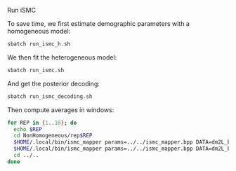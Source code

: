 Run iSMC

To save time, we first estimate demographic parameters with a homogeneous model:
```bash
sbatch run_ismc_h.sh
```

We then fit the heterogeneous model:
```bash
sbatch run_ismc.sh
```

And get the posterior decoding:
```bash
sbatch run_ismc_decoding.sh
```

Then compute averages in windows:
```bash
for REP in {1..10}; do
  echo $REP
  cd NonHomogeneous/rep$REP
  $HOME/.local/bin/ismc_mapper params=../../ismc_mapper.bpp DATA=dm2L_bgs_rep${REP}_5 bin_rate=rho fasta_seqs=true tmrca=true
  $HOME/.local/bin/ismc_mapper params=../../ismc_mapper.bpp DATA=dm2L_bgs_rep${REP}_5 bin_rate=theta fasta_seqs=false tmrca=false
  cd ../..
done
```
